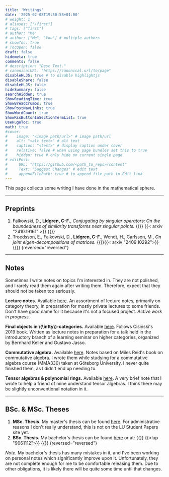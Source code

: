 ```yaml
---
title: 'Writings'
date: '2025-02-08T19:50:58+01:00'
# weight: 1
# aliases: ["/first"]
# tags: ["first"]
# author: "Me"
# author: ["Me", "You"] # multiple authors
# showToc: true
# TocOpen: false
draft: false
hidemeta: true
comments: false
# description: "Desc Text."
# canonicalURL: "https://canonical.url/to/page"
disableHLJS: true # to disable highlightjs
disableShare: false
disableHLJS: false
hideSummary: false
searchHidden: true
ShowReadingTime: true
ShowBreadCrumbs: true
ShowPostNavLinks: true
ShowWordCount: true
ShowRssButtonInSectionTermList: true
UseHugoToc: true
math: true
#cover:
#    image: "<image path/url>" # image path/url
#    alt: "<alt text>" # alt text
#    caption: "<text>" # display caption under cover
#    relative: false # when using page bundles set this to true
#    hidden: true # only hide on current single page
# editPost:
#     URL: "https://github.com/<path_to_repo>/content"
#     Text: "Suggest Changes" # edit text
#     appendFilePath: true # to append file path to Edit link
---
```


This page collects some writing I have done in the mathematical sphere.

---

## Preprints

1. Falkowski, D., **Lidgren, C-F.**, _Conjugating by singular operators: On the boundedness of similarity transforms near singular points._
{{<badges>}} {{< arxiv "2410.19161" >}} {{</badges>}}
1. Troedsson, E., Falkowski, D., **Lidgren, C-F.**, Wendt, H., Carlsson, M., _On joint eigen-decompositions of matrices._
{{<badges>}}{{< arxiv "2409.10292">}}{{</badges>}}
{reversed="reversed"}

---

## Notes
Sometimes I write notes on topics I'm interested in. They are not polished, and I rarely read them again after writing them. Therefore, expect that they should not be taken too seriously.

**Lecture notes.** Available [here](/writings/lectures.pdf). An assortment of lecture notes, primarily on category theory, in preparation for mostly private lectures
to some friends. Don't have good name for it because it's not a focused project. *Active work in progress.*

**Final objects in \\(\infty\\)-categories.** Available [here](/writings/higher-categories-learning-seminar-2025-01-15.pdf). Follows Cisinski's 2019 book. Written as lecture notes in
preparation for a talk held in the introductory branch of a learning seminar on higher categories, organized by Bernhard Keller and Gustavo Jasso.

**Commutative algebra.** Available [here](/writings/mma330-notes.pdf). Notes based on Miles Reid's book on commutative algebra. I wrote them while studying for a commutative algebra course (MMA330) taken at Göteborg University.
I never quite finished them, as I didn't end up needing to.

**Tensor algebras & polynomial rings.** Available [here](/writings/tensor-algebra.pdf). A very brief note that I wrote to help a friend of mine understand tensor algebras. I think there may be slightly unconventional
notation in it.

---

## BSc. & MSc. Theses

1. **MSc. Thesis.** My master's thesis can be found [here](/writings/masters-thesis.pdf). For administrative reasons I don't really understand, this is not on the LU Student Papers site yet.
1. **BSc. Thesis.** My bachelor's thesis can be found [here](/writings/bachelors-thesis.pdf) or at: {{<badges>}} {{<lup "9061112">}} {{</badges>}}
{reversed="reversed"}

*Note.* My bachelor's thesis has many mistakes in it, and I've been working on personal notes which significantly improve upon it. Unfortunately, they are not complete enough for me to be comfortable releasing them.
Due to other obligations, it is likely there will be quite some time until that changes.